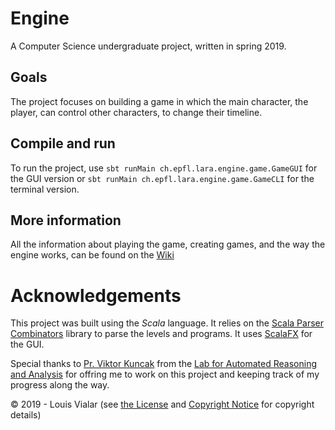 # Engine

A Computer Science undergraduate project, written in spring 2019.

## Goals

The project focuses on building a game in which the main character, the player, can control other characters, to change
their timeline.

## Compile and run

To run the project, use `sbt runMain ch.epfl.lara.engine.game.GameGUI` for the GUI version or `sbt runMain ch.epfl.lara.engine.game.GameCLI` for the terminal version.

## More information

All the information about playing the game, creating games, and the way the engine works, can be found on the [Wiki](https://github.com/zyuiop/bachelor_project/wiki)

# Acknowledgements

This project was built using the _Scala_ language. It relies on the [Scala Parser Combinators](https://github.com/scala/scala-parser-combinators) library to parse the levels and programs. It uses [ScalaFX](http://www.scalafx.org) for the GUI.

Special thanks to [Pr. Viktor Kuncak](http://lara.epfl.ch/~kuncak/) from the [Lab for Automated Reasoning and Analysis](http://lara.epfl.ch/) for offring me to work on this project and keeping track of my progress along the way.

&copy; 2019 - Louis Vialar (see [the License](LICENSE) and [Copyright Notice](NOTICE) for copyright details)